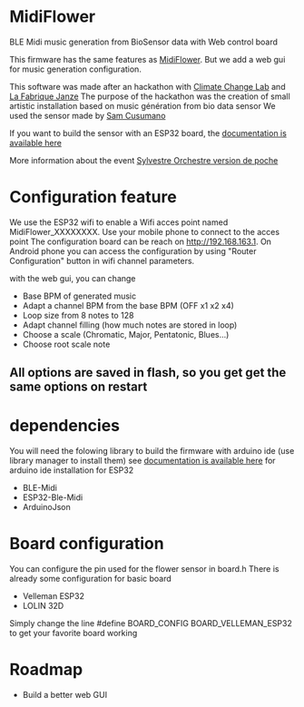 # MidiFlower
BLE Midi music generation from BioSensor data with Web control board


This firmware has the same features as [MidiFlower](https://github.com/crocsg/MidiFlower). But we add a web gui for music generation configuration.

This software was made after an hackathon with [Climate Change Lab](https://climatechangelab.org/) and [La Fabrique Janze](https://lafabrique.rafcom.bzh/)
The purpose of the hackathon was the creation of small artistic installation based on music génération from bio data sensor
We used the sensor made by [Sam Cusumano](https://github.com/electricityforprogress/MIDIsprout)

If you want to build the sensor with an ESP32 board, the [documentation is available here](https://wikifab.org/wiki/Capteur_BioData_pour_ESP32)

More information about the event [Sylvestre Orchestre version de poche](https://climatechangelab.org/2021/12/13/sylvestre-orchestre-version-de-poche-retour-sur-le-hackathon-de-decembre-2021/)




# Configuration feature
We use the ESP32 wifi to enable a Wifi  acces point named MidiFlower_XXXXXXXX.
Use your mobile phone to connect to the acces point
The configuration board can be reach on http://192.168.163.1. On Android phone you can access the configuration by using "Router Configuration" button
in wifi channel parameters.

with the web gui, you can change
- Base BPM of generated music
- Adapt a channel BPM from the base BPM (OFF x1 x2 x4)
- Loop size from 8 notes to 128
- Adapt channel filling (how much notes are stored in loop)
- Choose a scale (Chromatic, Major, Pentatonic, Blues...)
- Choose root scale note

## All options are saved in flash, so you get get the same options on restart


# dependencies
You will need the folowing library to build the firmware with arduino ide (use library manager to install them)
see [documentation is available here](https://wikifab.org/wiki/Capteur_BioData_pour_ESP32) for arduino ide installation for ESP32

- BLE-Midi
- ESP32-Ble-Midi
- ArduinoJson

# Board configuration
You can configure the pin used for the flower sensor in board.h
There is already some configuration for basic board
- Velleman ESP32
- LOLIN 32D

Simply change the line 
#define BOARD_CONFIG    BOARD_VELLEMAN_ESP32
to get your favorite board working

# Roadmap
- Build a better web GUI




